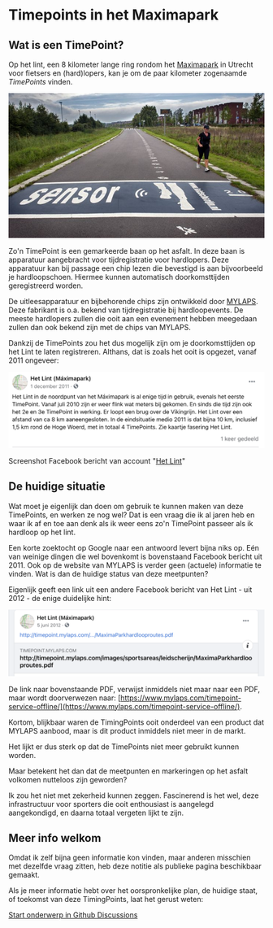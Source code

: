 # Timepoints in het Maximapark

## Wat is een TimePoint?

Op het lint, een 8 kilometer lange ring rondom het [Maximapark](https://maximapark.nl/) in Utrecht voor fietsers en (hard)lopers, kan je om de paar kilometer zogenaamde *TimePoints* vinden.

![Het Lint, Leidsche Rijn](img/lint.jpg)

Zo'n TimePoint is een gemarkeerde baan op het asfalt. In deze baan is apparatuur aangebracht voor tijdregistratie voor hardlopers. Deze apparatuur kan bij passage een chip lezen die bevestigd is aan bijvoorbeeld je hardloopschoen. Hiermee kunnen automatisch doorkomsttijden geregistreerd worden. 

De uitleesapparatuur en bijbehorende chips zijn ontwikkeld door [MYLAPS](https://www.mylaps.com/nl/). Deze fabrikant is o.a. bekend van tijdregistratie bij hardloopevents. De meeste hardlopers zullen die ooit aan een evenement hebben meegedaan zullen dan ook bekend zijn met de chips van MYLAPS.

Dankzij de TimePoints zou het dus mogelijk zijn om je doorkomsttijden op het Lint te laten registreren. Althans, dat is zoals het ooit is opgezet, vanaf 2011 ongeveer:

![Screenshot Facebook bericht van account "[Het Lint](https://www.facebook.com/Het-Lint-M%C3%A1ximapark-330874426926136/)"](img/fb_screenshot.png)

Screenshot Facebook bericht van account "[Het Lint](https://www.facebook.com/Het-Lint-M%C3%A1ximapark-330874426926136/)"

## De huidige situatie

Wat moet je eigenlijk dan doen om gebruik te kunnen maken van deze TimePoints, en werken ze nog wel? Dat is een vraag die ik al jaren heb en waar ik af en toe aan denk als ik weer eens zo'n TimePoint passeer als ik hardloop op het lint.

Een korte zoektocht op Google naar een antwoord levert bijna niks op. Eén van weinige dingen die wel bovenkomt is bovenstaand Facebook bericht uit 2011. Ook op de website van MYLAPS is verder geen (actuele) informatie te vinden. Wat is dan de huidige status van deze meetpunten? 

Eigenlijk geeft een link uit een andere Facebook bericht van Het Lint - uit 2012 - de enige duidelijke hint:

![Screenshot Facebook bericht PDF](img/fb_screenshot2.png)

De link naar bovenstaande PDF, verwijst inmiddels niet maar naar een PDF, maar wordt doorverwezen naar: [https://www.mylaps.com/timepoint-service-offline/](https://www.mylaps.com/timepoint-service-offline/).

Kortom, blijkbaar waren de TimingPoints ooit onderdeel van een product dat MYLAPS aanbood, maar is dit product inmiddels niet meer in de markt.

Het lijkt er dus sterk op dat de TimePoints niet meer gebruikt kunnen worden.

Maar betekent het dan dat de meetpunten en markeringen op het asfalt volkomen nutteloos zijn geworden?

Ik zou het niet met zekerheid kunnen zeggen. Fascinerend is het wel, deze infrastructuur voor sporters die ooit enthousiast is aangelegd aangekondigd, en daarna totaal vergeten lijkt te zijn.

## Meer info welkom

Omdat ik zelf bijna geen informatie kon vinden, maar anderen misschien met dezelfde vraag zitten, heb deze notitie als publieke pagina beschikbaar gemaakt.

Als je meer informatie hebt over het oorspronkelijke plan, de huidige staat, of toekomst van deze TimingPoints, laat het gerust weten:

[Start onderwerp in Github Discussions](https://github.com/onderweg/timepoint-docs/discussions)